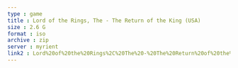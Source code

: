 ```yaml
---
type : game
title : Lord of the Rings, The - The Return of the King (USA)
size : 2.6 G
format : iso
archive : zip
server : myrient
link2 : Lord%20of%20the%20Rings%2C%20The%20-%20The%20Return%20of%20the%20King%20%28USA%29
---
```

